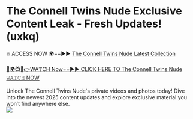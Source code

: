 # The Connell Twins Nude Exclusive Content Leak - Fresh Updates! (uxkq)

🔥 ACCESS NOW 🌍==►► <a href="https://tinyurl.com/2mz8nhtm" rel="nofollow">The Connell Twins Nude Latest Collection</a>
<br><br>
[🔴🌍📺📱👉WA𝚃CH Now==►► CLICK HERE TO The Connell Twins Nude 𝚆𝙰𝚃𝙲𝙷 NOW](https://tinyurl.com/2mz8nhtm)
<br><br>
Unlock The Connell Twins Nude's private videos and photos today! Dive into the newest 2025 content updates and explore exclusive material you won’t find anywhere else.
<br>
<a href="https://tinyurl.com/2mz8nhtm" rel="nofollow" data-target="animated-image.originalLink"><img src="https://camo.githubusercontent.com/8a4f000d20f83aca3bf7ec5f350d767afa0574a8a352519fd8cfa583a6f93a33/68747470733a2f2f692e696d6775722e636f6d2f644a486b345a712e676966" data-canonical-src="https://i.imgur.com/dJHk4Zq.gif" style="max-width: 100%; display: inline-block;" data-target="animated-image.originalImage"></a>
<br>
